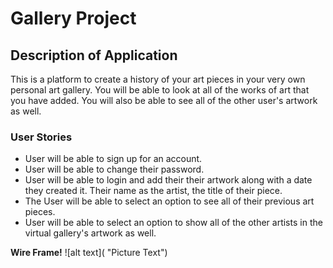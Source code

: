 # Gallery Project 

## Description of Application 
This is a platform to create a history of your art pieces in your very own personal art gallery. You will be able to look at all of the works of art that you have added.  You will also be able to see all of the other user's artwork as well. 

### User Stories 
- User will be able to sign up for an account. 
- User will be able to change their password. 
- User will be able to login and add their their artwork along with a date they created it. Their name as the artist, the title of their piece. 
- The User will be able to select an option to see all of their previous art pieces.   
- User will be able to select an option to show all of the other artists in the virtual gallery's artwork as well. 


**Wire Frame!** ![alt text]( "Picture Text")